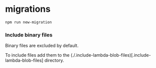 # migrations

```sh
npm run new-migration
```

### Include binary files

Binary files are excluded by default.

To include files add them to the (./.include-lambda-blob-files)[.include-lambda-blob-files] directory.
